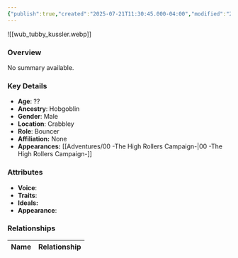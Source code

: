 ```yaml
---
{"publish":true,"created":"2025-07-21T11:30:45.000-04:00","modified":"2025-08-14T15:05:25.669-04:00","published":"2025-08-14T15:05:25.669-04:00","cssclasses":"","Age":"??","Ancestry":"Hobgoblin","Gender":"Male","Location":["Crabbley"],"Role":["Bouncer"],"Affiliation":["None"],"Appearances":["[[00 -The High Rollers Campaign-]]"]}
---
```



![[wub_tubby_kussler.webp]]

### Overview
No summary available.

### Key Details
- **Age**: ??
- **Ancestry**: Hobgoblin
- **Gender**: Male
- **Location**: Crabbley
- **Role**: Bouncer
- **Affiliation:** None
- **Appearances:** [[Adventures/00 -The High Rollers Campaign-\|00 -The High Rollers Campaign-]]

### Attributes
- **Voice**: 
- **Traits**: 
- **Ideals:** 
- **Appearance**:

### Relationships

| Name  | Relationship |
| ----- | ------------ |
